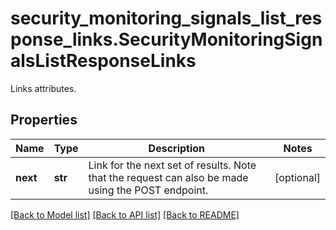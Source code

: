 # security_monitoring_signals_list_response_links.SecurityMonitoringSignalsListResponseLinks

Links attributes.
## Properties
Name | Type | Description | Notes
------------ | ------------- | ------------- | -------------
**next** | **str** | Link for the next set of results. Note that the request can also be made using the POST endpoint. | [optional] 

[[Back to Model list]](README.md#documentation-for-models) [[Back to API list]](README.md#documentation-for-api-endpoints) [[Back to README]](README.md)


